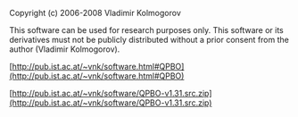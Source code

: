 Copyright (c) 2006-2008 Vladimir Kolmogorov

This software can be used for research purposes only. This software or its derivatives must not be publicly distributed without a prior consent from the author (Vladimir Kolmogorov).

[http://pub.ist.ac.at/~vnk/software.html#QPBO](http://pub.ist.ac.at/~vnk/software.html#QPBO)

[http://pub.ist.ac.at/~vnk/software/QPBO-v1.31.src.zip](http://pub.ist.ac.at/~vnk/software/QPBO-v1.31.src.zip)
